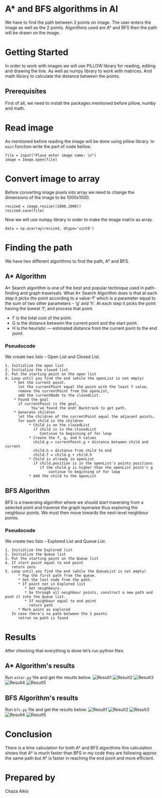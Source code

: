 # A* and BFS algorithms in AI
We have to find the path between 2 points on image. The user enters the image as well as the 2 points. Algorithms used are A* and BFS then the path will be drawn on the image.
# Getting Started
In order to work with images we will use PILLOW library for reading, editing and drawing the line. As well as numpy library to work with matrices. And math library to calculate the distance between the points.
## Prerequisites
First of all, we need to install the packages mentioned before pillow, numby and math.
# Read image
As mentioned before reading the image will be done using pillow library. In `main` function write the part of code bellow.
```
file = input("Plase enter image name: \n")
image = Image.open(file)
```
# Convert image to array
Before converting image pixels into array we need to change the dimensions of the image to be 1000x1000.
```
resized = image.resize((1000,1000))
resized.save(file)
```
Now we will use numpy library in order to make the image matrix as array.
```
data = np.asarray(resized, dtype='uint8')
```
# Finding the path
We have two different algorithms to find the path, A* and BFS.
## A* Algorithm
A* Search algorithm is one of the best and popular technique used in path-finding and graph traversals. What A* Search Algorithm does is that at each step it picks the point according to a value-‘f’ which is a parameter equal to the sum of two other parameters – ‘g’ and ‘h’. At each step it picks the point having the lowest ‘f’, and process that point.
* F is the total cost of the point.
* G is the distance between the current point and the start point.
* H is the heuristic — estimated distance from the current point to the end point.
### Pseudocode
We create two lists – Open List and Closed List.
```
1. Initialize the open list
2. Initialize the closed list
3. Put the starting point on the open list
4. Loop until you find the end (while the openList is not empty)
    * Get the current point. 
      let the currentPoint equal the point with the least f value,
      remove the currentPoint from the openList,
      add the currentNode to the closedList.
    * Found the goal
      if currentPoint is the goal,
            You've found the end! Backtrack to get path.
    * Generate children
      let the children of the currentPoint equal the adjacent points.
      for each child in the children
           * Child is on the closedList
             if child is in the closedList
                Continue to beginning of for loop
           * Create the f, g, and h values
             child.g = currentPoint.g + distance between child and current
             child.h = distance from child to end
             child.f = child.g + child.h
           * Child is already in openList
             if child.position is in the openList's points positions
                if the child.g is higher than the openList point's g
                    continue to beginning of for loop
           * Add the child to the openList
```
## BFS Algorithm
BFS is a traversing algorithm where we should start traversing from a selected point and traverse the graph layerwise thus exploring the neighbour points. We must then move towards the next-level neighbour points.
### Pseudocode
We create two lists – Explored List and Queue List.
```
1. Initialize the Explored list
2. Initialize the Queue list
3. Put the starting point on the Queue list
4. If start point equal to end point 
   return zero
5. Loop until you find the end (while the QueueList is not empty)
      * Pop the first path from the queue.
      * Get the last node from the path.
      * If point not in Explored list
         * Get neighbours.
         * Go through all neighbour points, construct a new path and push it into the Queue list.
         * If neighbour equal to end point
           return path
      * Mark point as explored
   In case there's no path between the 2 points
      retrun no path is found
```
# Results
After checking that everything is done let’s run python files.
## A* Algorithm's results
Run `astar.py` file and get the results below.
![Result1](https://github.com/shazaalqays/AI-homework-1/tree/master/pics/astar1.png)
![Result2](https://github.com/shazaalqays/AI-homework-1/tree/master/pics/astar2.png)
![Result3](https://github.com/shazaalqays/AI-homework-1/tree/master/pics/astar3.png)
![Result4](https://github.com/shazaalqays/AI-homework-1/tree/master/pics/astar4.png)
![Result5](https://github.com/shazaalqays/AI-homework-1/tree/master/pics/astar5.png)

## BFS Algorithm's results
Run `bfs.py` file and get the results below.
![Result1](https://github.com/shazaalqays/AI-homework-1/tree/master/pics/bfs1.png)
![Result2](https://github.com/shazaalqays/AI-homework-1/tree/master/pics/bfs2.png)
![Result3](https://github.com/shazaalqays/AI-homework-1/tree/master/pics/bfs3.png)
![Result4](https://github.com/shazaalqays/AI-homework-1/tree/master/pics/bfs4.png)
![Result5](https://github.com/shazaalqays/AI-homework-1/tree/master/pics/bsf5.png)

# Conclusion
There is a time calculation for both A* and BFS algorithms this calculation shows that A* is much faster than BFS in my code they are following approx the same path but A* is faster in reaching the end point and more efficient.

# Prepared by
Chaza Alkis
